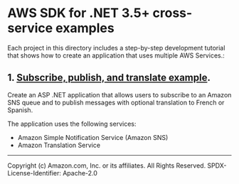 # AWS SDK for .NET 3.5+ cross-service examples

Each project in this directory includes a step-by-step development tutorial
that shows how to create an application that uses multiple AWS Services.:

## 1. [Subscribe, publish, and translate example]().

Create an ASP .NET application that allows users to subscribe to an Amazon SNS
queue and to publish messages with optional translation to French or Spanish.

The application uses the following services:

  - Amazon Simple Notification Service (Amazon SNS)
  - Amazon Translation Service

---

Copyright (c) Amazon.com, Inc. or its affiliates. All Rights Reserved. SPDX-License-Identifier: Apache-2.0